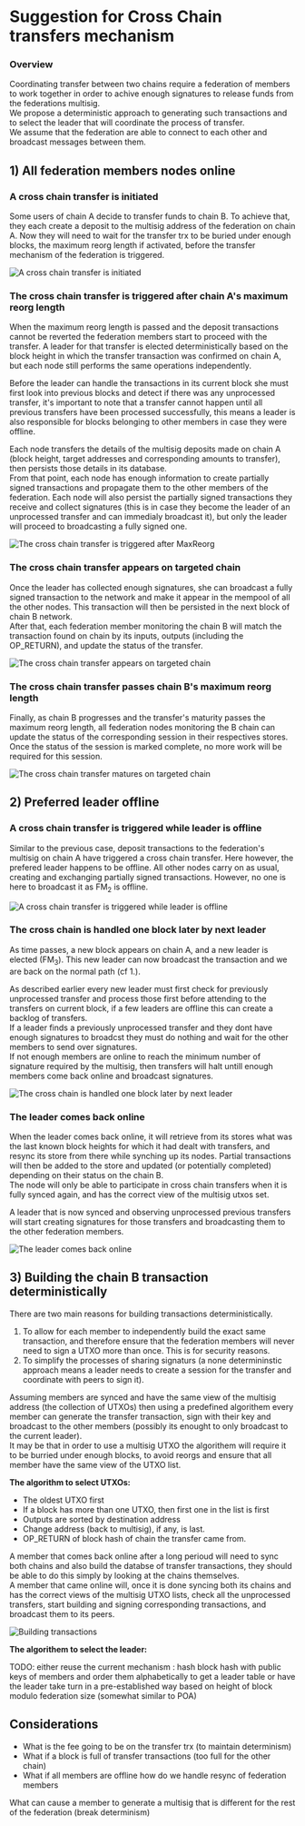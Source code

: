 # Suggestion for Cross Chain transfers mechanism

### Overview

Coordinating transfer between two chains require a federation of members to work together in order to achive enough signatures to release funds from the federations multisig.  
We propose a deterministic approach to generating such transactions and to select the leader that will coordinate the process of transfer.  
We assume that the federation are able to connect to each other and broadcast messages between them.

## 1) All federation members nodes online

### A cross chain transfer is initiated

Some users of chain A decide to transfer funds to chain B. To achieve that, they each create a deposit to the multisig address of the federation on chain A. Now they will need to wait for the transfer trx to be buried under enough blocks, the maximum reorg length if activated, before the transfer mechanism of the federation is triggered.

![A cross chain transfer is initiated](../assets/cross-chain-transfers/happy-path-1.svg)

### The cross chain transfer is triggered after chain A's maximum reorg length

When the maximum reorg length is passed and the deposit transactions cannot be reverted the federation members start to proceed with the transfer. A leader for that transfer is elected deterministically based on the block height in which the transfer transaction was confirmed on chain A, but each node still performs the same operations independently.  

Before the leader can handle the transactions in its current block she must first look into previous blocks and detect if there was any unprocessed transfer, it's important to note that a transfer cannot happen until all previous transfers have been processed successfully, this means a leader is also responsible for blocks belonging to other members in case they were offline.  

Each node transfers the details of the multisig deposits made on chain A (block height, target addresses and corresponding amounts to transfer), then persists those details in its database.  
From that point, each node has enough information to create partially signed transactions and propagate them to the other members of the federation. Each node will also persist the partially signed transactions they receive and collect signatures (this is in case they become the leader of an unprocessed transfer and can immedialy broadcast it), but only the leader will proceed to broadcasting a fully signed one.

![The cross chain transfer is triggered after MaxReorg](../assets/cross-chain-transfers/happy-path-2.svg)

### The cross chain transfer appears on targeted chain

Once the leader has collected enough signatures, she can broadcast a fully signed transaction to the network and make it appear in the mempool of all the other nodes. This transaction will then be persisted in the next block of chain B network.  
After that, each federation member monitoring the chain B will match the transaction found on chain by its inputs, outputs (including the OP_RETURN), and update the status of the transfer.

![The cross chain transfer appears on targeted chain](../assets/cross-chain-transfers/happy-path-3.svg)

### The cross chain transfer passes chain B's maximum reorg length

Finally, as chain B progresses and the transfer's maturity passes the maximum reorg length, all federation nodes monitoring the B chain can update the status of the corresponding session in their respectives stores. Once the status of the session is marked complete, no more work will be required for this session.

![The cross chain transfer matures on targeted chain](../assets/cross-chain-transfers/happy-path-4.svg)

## 2) Preferred leader offline

### A cross chain transfer is triggered while leader is offline

Similar to the previous case, deposit transactions to the federation's multisig on chain A have triggered a cross chain transfer. Here however, the prefered leader happens to be offline. All other nodes carry on as usual, creating and exchanging partially signed transactions. However, no one is here to broadcast it as FM<sub>2</sub> is offline.

![A cross chain transfer is triggered while leader is offline](../assets/cross-chain-transfers/leader-offline-1.svg)

### The cross chain is handled one block later by next leader

As time passes, a new block appears on chain A, and a new leader is elected (FM<sub>3</sub>). This new leader can now broadcast the transaction and we are back on the normal path (cf 1.).  

As described earlier every new leader must first check for previously unprocessed transfer and process those first before attending to the transfers on current block, if a few leaders are offline this can create a backlog of transfers.  
If a leader finds a previously unprocessed transfer and they dont have enough signatures to broadcst they must do nothing and wait for the other members to send over signatures.  
If not enough members are online to reach the minimum number of signature required by the multisig, then transfers will halt untill enough members come back online and broadcast signatures.

![The cross chain is handled one block later by next leader](../assets/cross-chain-transfers/leader-offline-2.svg)

### The leader comes back online

When the leader comes back online, it will retrieve from its stores what was the last known block heights for which it had dealt with transfers, and resync its store from there while synching up its nodes. Partial transactions will then be added to the store and updated (or potentially completed) depending on their status on the chain B.  
The node will only be able to participate in cross chain transfers when it is fully synced again, and has the correct view of the multisig utxos set.  

A leader that is now synced and observing unprocessed previous transfers will start creating signatures for those transfers and broadcasting them to the other federation members.

![The leader comes back online](../assets/cross-chain-transfers/leader-offline-3.svg)

## 3) Building the chain B transaction deterministically

There are two main reasons for building transactions deterministically.
1. To allow for each member to independently build the exact same transaction, and therefore ensure that the federation members will never need to sign a UTXO more than once. This is for security reasons.
2. To simplify the processes of sharing signaturs (a none determininstic approach means a leader needs to create a session for the transfer and coordinate with peers to sign it).  

Assuming members are synced and have the same view of the multisig address (the collection of UTXOs) then using a predefined algorithem every member can generate the transfer transaction, sign with their key and broadcast to the other members (possibly its enought to only broadcast to the current leader).  
It may be that in order to use a multisig UTXO the algorithem will require it to be burried under enough blocks, to avoid reorgs and ensure that all member have the same view of the UTXO list.

**The algorithm to select UTXOs:**
- The oldest UTXO first
- If a block has more than one UTXO, then first one in the list is first
- Outputs are sorted by destination address
- Change address (back to multisig), if any, is last.
- OP_RETURN of block hash of chain the transfer came from.

A member that comes back online after a long perioud will need to sync both chains and also build the databse of transfer transactions, they should be able to do this simply by looking at the chains themselves.  
A member that came online will, once it is done syncing both its chains and has the correct views of the multisig UTXO lists, check all the unprocessed transfers, start building and signing corresponding transactions, and broadcast them to its peers. 

![Building transactions](../assets/cross-chain-transfers/building-transaction.svg)

**The algorithem to select the leader:**

TODO:
either reuse the current mechanism : hash block hash with public keys of members and order them alphabetically to get a leader table
or have the leader take turn in a pre-established way based on height of block modulo federation size (somewhat similar to POA)

## Considerations ## 

- What is the fee going to be on the transfer trx (to maintain determinism)
- What if a block is full of transfer transactions (too full for the other chain)
- What if all members are offline how do we handle resync of federation members

What can cause a member to generate a multisig that is different for the rest of the federation (break determinism)

